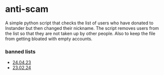 # anti-scam

A simple python script that checks the list of users who have donated to Instander but then changed their nickname. The script removes users from the list so that they are not taken up by other people. Also to keep the file from getting bloated with empty accounts. 

### banned lists
- [24.04.23](https://github.com/the-dise/anti-scam/blob/main/banned-users/is_banned-24.04.23.json)
- [23.02.24](https://github.com/the-dise/anti-scam/blob/main/banned-users/is_banned-23.02.24.json)
